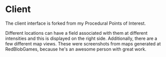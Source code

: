 # Client

The client interface is forked from my Procedural Points of Interest.

Different locations can have a field associated with them at different
intensities and this is displayed on the right side. Additionally, there
are a few different map views. These were screenshots from maps
generated at RedBlobGames, because he's an awesome person with great work.